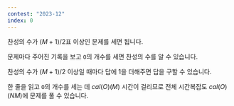 ```yaml
---
contest: "2023-12"
index: 0
---
```


찬성의 수가 $(M+1) / 2$표 이상인 문제를 세면 됩니다.

문제마다 주어진 기록을 보고 `O`의 개수를 세면 찬성의 수를 알 수 있습니다.

찬성의 수가 $(M+1) / 2$ 이상일 때마다 답에 $1$을 더해주면 답을 구할 수 있습니다.

한 줄을 읽고 `O`의 개수를 세는 데 $cal(O)(M)$ 시간이 걸리므로 전체 시간복잡도 $cal(O)(N M)$에 문제를 풀 수 있습니다.
